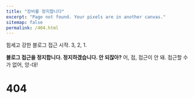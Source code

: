 ```yaml
---
title: "장비를 정지합니다"
excerpt: "Page not found. Your pixels are in another canvas."
sitemap: false
permalink: /404.html
---
```



힘세고 강한 블로그 접근 시작. 3, 2, 1.

**블로그 접근을 정지합니다. 정지하겠습니다. 안 되잖아?**
어, 접, 접근이 안 돼. 접근할 수가 없어, 앙-대!

# 404
